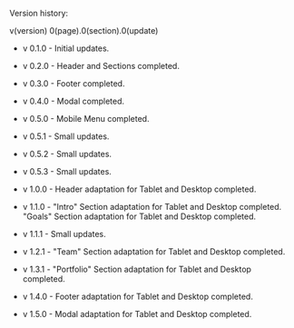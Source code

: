 Version history:

v(version) 0(page).0(section).0(update)

- v 0.1.0 - Initial updates.

- v 0.2.0 - Header and Sections completed.

- v 0.3.0 - Footer completed.

- v 0.4.0 - Modal completed.

- v 0.5.0 - Mobile Menu completed.

- v 0.5.1 - Small updates.

- v 0.5.2 - Small updates.

- v 0.5.3 - Small updates.

- v 1.0.0 - Header adaptation for Tablet and Desktop completed.

- v 1.1.0 - "Intro" Section adaptation for Tablet and Desktop completed. "Goals" Section adaptation for Tablet and Desktop completed.

- v 1.1.1 - Small updates.

- v 1.2.1 - "Team" Section adaptation for Tablet and Desktop completed.

- v 1.3.1 - "Portfolio" Section adaptation for Tablet and Desktop completed.

- v 1.4.0 - Footer adaptation for Tablet and Desktop completed.

- v 1.5.0 - Modal adaptation for Tablet and Desktop completed.
